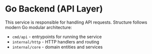 # Go Backend (API Layer)

This service is responsible for handling API requests.
Structure follows modern Go modular architecture:

- `cmd/api` - entrypoints for running the service
- `internal/http` - HTTP handlers and routing
- `internal/core` - domain entities and services

